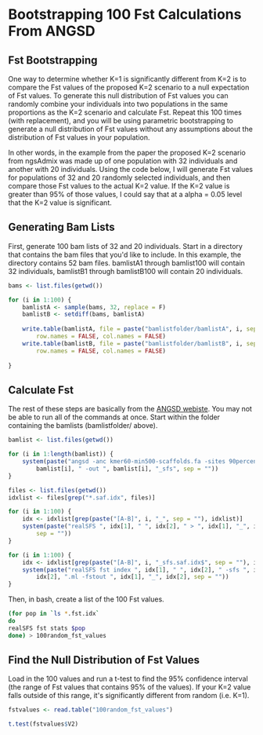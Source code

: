 Bootstrapping 100 Fst Calculations From ANGSD
================

Fst Bootstrapping
-----------------

One way to determine whether K=1 is significantly different from K=2 is to compare the Fst values of the proposed K=2 scenario to a null expectation of Fst values. To generate this null distribution of Fst values you can randomly combine your individuals into two populations in the same proportions as the K=2 scenario and calculate Fst. Repeat this 100 times (with replacement), and you will be using parametric bootstrapping to generate a null distribution of Fst values without any assumptions about the distribution of Fst values in your population.

In other words, in the example from the paper the proposed K=2 scenario from ngsAdmix was made up of one population with 32 individuals and another with 20 individuals. Using the code below, I will generate Fst values for populations of 32 and 20 randomly selected individuals, and then compare those Fst values to the actual K=2 value. If the K=2 value is greater than 95% of those values, I could say that at a alpha = 0.05 level that the K=2 value is significant.

Generating Bam Lists
--------------------

First, generate 100 bam lists of 32 and 20 individuals. Start in a directory that contains the bam files that you'd like to include. In this example, the directory contains 52 bam files. bamlistA1 through bamlist100 will contain 32 individuals, bamlistB1 through bamlistB100 will contain 20 individuals.

``` r
bams <- list.files(getwd())

for (i in 1:100) {
    bamlistA <- sample(bams, 32, replace = F)
    bamlistB <- setdiff(bams, bamlistA)
    
    write.table(bamlistA, file = paste("bamlistfolder/bamlistA", i, sep = ""), quote = FALSE, 
        row.names = FALSE, col.names = FALSE)
    write.table(bamlistB, file = paste("bamlistfolder/bamlistB", i, sep = ""), quote = FALSE, 
        row.names = FALSE, col.names = FALSE)
    
}
```

Calculate Fst
-------------

The rest of these steps are basically from the [ANGSD webiste](http://popgen.dk/angsd/index.php/Fst). You may not be able to run all of the commands at once. Start within the folder containing the bamlists (bamlistfolder/ above).

``` r
bamlist <- list.files(getwd())

for (i in 1:length(bamlist)) {
    system(paste("angsd -anc kmer60-min500-scaffolds.fa -sites 90percent_keepfile.keep -rf 90percentrf.rf -only_proper_pairs 1 -dosaf 1 -gl 1 -bam ", 
        bamlist[i], " -out ", bamlist[i], "_sfs", sep = ""))
}

files <- list.files(getwd())
idxlist <- files[grep("*.saf.idx", files)]

for (i in 1:100) {
    idx <- idxlist[grep(paste("[A-B]", i, "_", sep = ""), idxlist)]
    system(paste("realSFS ", idx[1], " ", idx[2], " > ", idx[1], "_", idx[2], ".ml", 
        sep = ""))
}

for (i in 1:100) {
    idx <- idxlist[grep(paste("[A-B]", i, "_sfs.saf.idx$", sep = ""), idxlist)]
    system(paste("realSFS fst index ", idx[1], " ", idx[2], " -sfs ", idx[1], "_", 
        idx[2], ".ml -fstout ", idx[1], "_", idx[2], sep = ""))
}
```

Then, in bash, create a list of the 100 Fst values.

``` bash
(for pop in `ls *.fst.idx`
do
realSFS fst stats $pop
done) > 100random_fst_values
```

Find the Null Distribution of Fst Values
----------------------------------------

Load in the 100 values and run a t-test to find the 95% confidence interval (the range of Fst values that contains 95% of the values). If your K=2 value falls outside of this range, it's significantly different from random (i.e. K=1).

``` r
fstvalues <- read.table("100random_fst_values")

t.test(fstvalues$V2)
```
